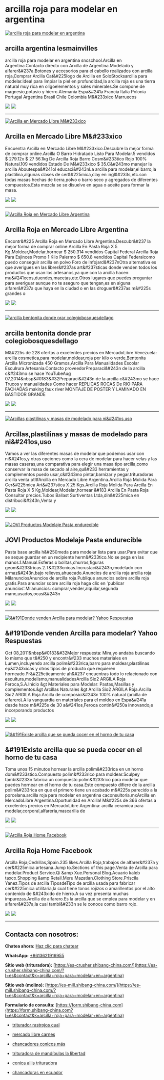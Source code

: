 # arcilla roja para modelar en argentina

<a href="https://swt.shibang-china.com/?l=es&img&k=arcilla+roja+para+modelar+en+argentina" target="_blank">![arcilla roja para modelar en argentina](http://static.shibang-china.com/all-800x300/817.jpg)</a>

## arcilla argentina lesmainvilles
arcilla roja para modelar en argentina sncschool.Arcilla en Argentina.Contacto directo con Arcilla de Argentina.Modelado y alfarer&#237a.Botones y accesorios para el cabello realizados con arcilla roja,Comprar Arcilla Cat&#225logo de Arcilla en SoloStocksarcilla para modelar.Ideal para limpiar la piel en profundidad,la arcilla roja es una tierra natural muy rica en oligoelementos y sales minerales.Se compone de magnesio,potasio y hierro.Alemania Espa&#241a Francia Italia Polonia Portugal Argentina Brasil Chile Colombia M&#233xico Marruecos


<a href="https://whatsapp.shibangsoft.com/WhatsApp.php" target="_blank" title="WhatsApp">![](http://static.shibang-china.com/icon/whatsapp.png)</a> <a href="https://swt.shibang-china.com/?l=es&icon&k=arcilla+roja+para+modelar+en+argentina" target="_blank">![](http://static.shibang-china.com/icon/chat-es.png)</a>

---

<a href="https://swt.shibang-china.com/?l=es&img&k=arcilla+roja+para+modelar+en+argentina" target="_blank">![Arcilla en Mercado Libre M&#233xico](http://static.shibang-china.com/all-800x300/1199.jpg)</a>

## Arcilla en Mercado Libre M&#233xico
Encuentra Arcilla en Mercado Libre M&#233xico.Descubre la mejor forma de comprar online.Arcilla O Barro Hidratado Listo Para Modelar.5 vendidos $ 279.12x $ 27 56.1kg De Arcilla Roja Barro Cosm&#233tico Rojo 100% Natural.109 vendidos Estado De M&#233xico $ 35.C&#243mo manejar la arcilla Aboutespa&#241ol educaci&#243nLa arcilla para modelar,el barro,la plastilina,algunas clases de cer&#225mica,clay en ingl&#233s,etc.son todas masas hechas de tierra,polvo o barro seco y agregados de diferentes compuestos.Esta mezcla se se disuelve en agua o aceite para formar la masa.


<a href="https://whatsapp.shibangsoft.com/WhatsApp.php" target="_blank" title="WhatsApp">![](http://static.shibang-china.com/icon/whatsapp.png)</a> <a href="https://swt.shibang-china.com/?l=es&icon&k=arcilla+roja+para+modelar+en+argentina" target="_blank">![](http://static.shibang-china.com/icon/chat-es.png)</a>

---

<a href="https://swt.shibang-china.com/?l=es&img&k=arcilla+roja+para+modelar+en+argentina" target="_blank">![Arcilla Roja en Mercado Libre Argentina](http://static.shibang-china.com/all-800x300/268.jpg)</a>

## Arcilla Roja en Mercado Libre Argentina
Encontr&#225 Arcilla Roja en Mercado Libre Argentina.Descubr&#237 la mejor forma de comprar online.Arcilla En Pasta Roja X 5 Kg,Moldear,Modelar,hornear $ 250.314 vendidos Capital Federal Arcilla Roja Para Esjinces Promo 1 Kilo Palermo $ 650.8 vendidos Capital Federalcomo puedo conseguir arcilla en polvo Foro de Infojard&#237nOtra alternativa es que averigues en las librer&#237as art&#237sticas donde venden todos los productos que usan los artesanos,ya que con la arcilla hacen mu&#241ecos,duendes,macetas,etc.Otros lugares que puedes preguntar para averiguar aunque no te aseguro que tengan,es en alguna alfarer&#237a que haya en la ciudad o en las droguer&#237as m&#225s grandes o


<a href="https://whatsapp.shibangsoft.com/WhatsApp.php" target="_blank" title="WhatsApp">![](http://static.shibang-china.com/icon/whatsapp.png)</a> <a href="https://swt.shibang-china.com/?l=es&icon&k=arcilla+roja+para+modelar+en+argentina" target="_blank">![](http://static.shibang-china.com/icon/chat-es.png)</a>

---

<a href="https://swt.shibang-china.com/?l=es&img&k=arcilla+roja+para+modelar+en+argentina" target="_blank">![arcilla bentonita donde prar colegiobosquesdellago](http://static.shibang-china.com/all-800x300/1431.jpg)</a>

## arcilla bentonita donde prar colegiobosquesdellago
M&#225s de 228 ofertas a excelentes precios en MercadoLibre Venezuela: arcilla cosmetica,para modelar,moldear,roja por kilo o verde,Bentonita Arcilla Micronizada 450 Gramos,Arcilla Para Manualidades Escolar Esculrura Artesania.Contacto proveedorPreparaci&#243n de la arcilla c&#243mo se hace YouTubeAug 07,2014&nbsp&#0183&#32Preparaci&#243n de la arcilla c&#243mo se hace Trucos y manualidades Como hacer REPLICAS ROCAS De RIO PARA FACHADAS making faux river MONTAJE DE POSTER Y LAMINADO EN BASTIDOR GRANDE


<a href="https://whatsapp.shibangsoft.com/WhatsApp.php" target="_blank" title="WhatsApp">![](http://static.shibang-china.com/icon/whatsapp.png)</a> <a href="https://swt.shibang-china.com/?l=es&icon&k=arcilla+roja+para+modelar+en+argentina" target="_blank">![](http://static.shibang-china.com/icon/chat-es.png)</a>

---

<a href="https://swt.shibang-china.com/?l=es&img&k=arcilla+roja+para+modelar+en+argentina" target="_blank">![Arcillas,plastilinas y masas de modelado para ni&#241os,uso](http://static.shibang-china.com/all-800x300/1321.jpg)</a>

## Arcillas,plastilinas y masas de modelado para ni&#241os,uso
Vamos a ver las diferentes masas de modelar que podemos usar con ni&#241os,y otras opciones como la cera de modelar para hacer velas y las masas caseras,una comparativa para elegir una masa tipo arcilla,como conservar la masa de secado al aire,qu&#233 herramientas y complementos puedo usar,c&#243mo pintar,barnizar y pegar.trituradoras arcilla venta ptltfArcilla en Mercado Libre Argentina.Arcilla Roja Molida Para Cer&#225mica Art&#237stica X 25 Kgs.Arcilla Roja Molida Para Arcilla En Pasta Roja X 5 Kg,Moldear,Modelar,hornear &#183 Arcilla En Pasta Roja Consultar precios.Tubos Ballast Surtiventas Ltda,din&#225mica en distribuci&#243n,Venta y


<a href="https://whatsapp.shibangsoft.com/WhatsApp.php" target="_blank" title="WhatsApp">![](http://static.shibang-china.com/icon/whatsapp.png)</a> <a href="https://swt.shibang-china.com/?l=es&icon&k=arcilla+roja+para+modelar+en+argentina" target="_blank">![](http://static.shibang-china.com/icon/chat-es.png)</a>

---

<a href="https://swt.shibang-china.com/?l=es&img&k=arcilla+roja+para+modelar+en+argentina" target="_blank">![JOVI Productos Modelaje Pasta endurecible](http://static.shibang-china.com/all-800x300/326.jpg)</a>

## JOVI Productos Modelaje Pasta endurecible
Pasta base arcilla h&#250meda para modelar lista para usar.Para evitar que se seque guardar en un recipiente herm&#233tico.No se pega en las manos.1.Manual.Esferas o bolitas,churros,figuras geom&#233tricas.2.T&#233cnicas.Incrustaci&#243n,modelado con armaz&#243n,bajo relieves,ahuecado.Anuncios de arcilla roja arcilla roja MilanunciosAnuncios de arcilla roja.Publique anuncios sobre arcilla roja gratis.Para anunciar sobre arcilla roja haga clic en 'publicar anuncios'.Milanuncios: comprar,vender,alquilar,segunda mano,usados,ocasi&#243n


<a href="https://whatsapp.shibangsoft.com/WhatsApp.php" target="_blank" title="WhatsApp">![](http://static.shibang-china.com/icon/whatsapp.png)</a> <a href="https://swt.shibang-china.com/?l=es&icon&k=arcilla+roja+para+modelar+en+argentina" target="_blank">![](http://static.shibang-china.com/icon/chat-es.png)</a>

---

<a href="https://swt.shibang-china.com/?l=es&img&k=arcilla+roja+para+modelar+en+argentina" target="_blank">![&#191Donde venden Arcilla para modelar? Yahoo Respuestas](http://static.shibang-china.com/all-800x300/914.jpg)</a>

## &#191Donde venden Arcilla para modelar? Yahoo Respuestas
Oct 08,2011&nbsp&#0183&#32Mejor respuesta: Mira,yo andaba buscando lo mismo que t&#250 y encontr&#233 muchos materiales en Lumen,incluyendo arcilla polim&#233rica,barro para moldear,plastilinas ep&#243xicas y otros tipos de producto que requieren horneado.Pr&#225cticamente ah&#237 encuentras todo lo relacionado con escultura,modelismo,manualidadesArcilla Sio2 ARGILA Roja Feroca,S.A.Inicio &gt Materiales para Modelar: Pastas,Masillas y complementos.&gt Arcillas Naturales &gt Arcilla Sio2 ARGILA Roja.Arcilla Sio2 ARGILA Roja.Arcilla de composici&#243n 100% natural (arcilla de alfarero).A la vanguardia en materiales para el moldeo en Espa&#241a desde hace m&#225s de 30 a&#241os,Feroca contin&#250a innovando,e incorporando productos


<a href="https://whatsapp.shibangsoft.com/WhatsApp.php" target="_blank" title="WhatsApp">![](http://static.shibang-china.com/icon/whatsapp.png)</a> <a href="https://swt.shibang-china.com/?l=es&icon&k=arcilla+roja+para+modelar+en+argentina" target="_blank">![](http://static.shibang-china.com/icon/chat-es.png)</a>

---

<a href="https://swt.shibang-china.com/?l=es&img&k=arcilla+roja+para+modelar+en+argentina" target="_blank">![&#191Existe arcilla que se pueda cocer en el horno de tu casa](http://static.shibang-china.com/all-800x300/271.jpg)</a>

## &#191Existe arcilla que se pueda cocer en el horno de tu casa
Toma unos 15 minutos hornear la arcilla polim&#233rica en un horno dom&#233stico.Compuesto polim&#233rico para moldear.Sculpey tambi&#233n fabrica un compuesto polim&#233rico para modelar que puedes hornear en el horno de tu casa.Este compuesto difiere de la arcilla polim&#233rica en que el primero tiene un acabado m&#225s parecido a la porcelana.arcilla roja para modelar en argentina caconsultoria.mxArcilla en MercadoLibre Argentina.Oportunidad en Arcilla! M&#225s de 366 ofertas a excelentes precios en MercadoLibre Argentina: arcilla ceramica para modelar,corporal,alfareria,mascarilla de


<a href="https://whatsapp.shibangsoft.com/WhatsApp.php" target="_blank" title="WhatsApp">![](http://static.shibang-china.com/icon/whatsapp.png)</a> <a href="https://swt.shibang-china.com/?l=es&icon&k=arcilla+roja+para+modelar+en+argentina" target="_blank">![](http://static.shibang-china.com/icon/chat-es.png)</a>

---

<a href="https://swt.shibang-china.com/?l=es&img&k=arcilla+roja+para+modelar+en+argentina" target="_blank">![Arcilla Roja Home Facebook](http://static.shibang-china.com/all-800x300/1071.jpg)</a>

## Arcilla Roja Home Facebook
Arcilla Roja,Cedrillas,Spain.235 likes.Arcilla Roja,trabajos de alfarer&#237a y cer&#225mica artesana.Jump to.Sections of this page.Venta de Arcilla para modelar.Product Service.Qi &amp Xue.Personal Blog.Acuario kaleb taxco.Shopping &amp Retail.Meru Mazatlan.Clothing Store.Priscila Yanez.Tipos de arcilla TiposdeTipo de arcilla usada para fabricar cer&#225mica utilitaria,la cual tiene tonos rojizos o amarillentos por el alto contenido de &#243xido de hierro.A su vez presenta muchas impurezas.Arcilla de alfarero.Es la arcilla que se emplea para modelar y en alfarer&#237a,la cual tambi&#233n se le conoce como barro rojo.


<a href="https://whatsapp.shibangsoft.com/WhatsApp.php" target="_blank" title="WhatsApp">![](http://static.shibang-china.com/icon/whatsapp.png)</a> <a href="https://swt.shibang-china.com/?l=es&icon&k=arcilla+roja+para+modelar+en+argentina" target="_blank">![](http://static.shibang-china.com/icon/chat-es.png)</a>

---
## Contacta con nosotros:

**Chatea ahora:** [Haz clic para chatear](https://swt.shibang-china.com?l=es&contact&k=arcilla+roja+para+modelar+en+argentina)

**WhatsApp:**  [+8613621919955](https://whatsapp.shibangsoft.com/WhatsApp.php)

**Sitio web (trituradora):** [https://es-crusher.shibang-china.com/](https://es-crusher.shibang-china.com/?l=es&contact&k=arcilla+roja+para+modelar+en+argentina)

**Sitio web (molino):** [https://es-mill.shibang-china.com/](https://es-mill.shibang-china.com/?l=es&contact&k=arcilla+roja+para+modelar+en+argentina)

**Formulario de consulta:** [https://form.shibang-china.com](https://form.shibang-china.com?l=es&contact&k=arcilla+roja+para+modelar+en+argentina)

* [triturador rastrojos cual](../86/triturador%20rastrojos%20cual.md)

* [mercado libre carnes](../82/mercado%20libre%20carnes.md)

* [chancadores conicos más](../95/chancadores%20conicos%20m%C3%A1s.md)

* [trituradora de mandíbulas la libertad](../95/trituradora%20de%20mand%C3%ADbulas%20la%20libertad.md)

* [conica allis trituradora](../91/conica%20allis%20trituradora.md)

* [chancadoras en ecuador](../92/chancadoras%20en%20ecuador.md)